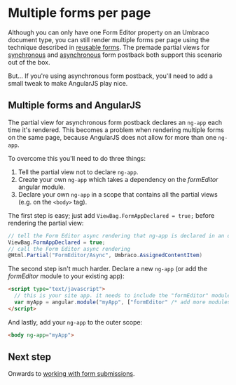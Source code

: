 # Multiple forms per page
Although you can only have one Form Editor property on an Umbraco document type, you can still render multiple forms per page using the technique described in [reusable forms](reuse.md). The premade partial views for  [synchronous](../Source/Umbraco/Views/Partials/FormEditor/Sync.cshtml) and [asynchronous](../Source/Umbraco/Views/Partials/FormEditor/Async.cshtml) form postback both support this scenario out of the box. 

But... If you're using asynchronous form postback, you'll need to add a small tweak to make AngularJS play nice.

## Multiple forms and AngularJS
The partial view for asynchronous form postback declares an `ng-app` each time it's rendered. This becomes a problem when rendering multiple forms on the same page, because AngularJS does not allow for more than one `ng-app`.

To overcome this you'll need to do three things:

1. Tell the partial view not to declare `ng-app`.
2. Create your own `ng-app` which takes a dependency on the *formEditor* angular module.
3. Declare your own `ng-app` in a scope that contains all the partial views (e.g. on the `<body>` tag).

The first step is easy; just add `ViewBag.FormAppDeclared = true;` before rendering the partial view: 

```cs
// tell the Form Editor async rendering that ng-app is declared in an outer scope
ViewBag.FormAppDeclared = true;
// call the Form Editor async rendering
@Html.Partial("FormEditor/Async", Umbraco.AssignedContentItem)
```

The second step isn't much harder. Declare a new `ng-app` (or add the *formEditor* module to your existing app):

```html
<script type="text/javascript">
  // this is your site app. it needs to include the "formEditor" module.
  var myApp = angular.module("myApp", ["formEditor" /* add more modules to your app here */])
</script>
```

And lastly, add your `ng-app` to the outer scope:
```html
<body ng-app="myApp">
```

## Next step
Onwards to [working with form submissions](submissions.md).